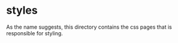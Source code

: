 # styles

As the name suggests, this directory contains the css pages that is responsible for styling.
